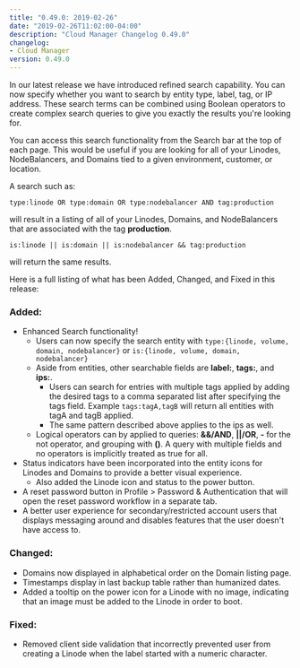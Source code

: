 ```yaml
---
title: "0.49.0: 2019-02-26"
date: "2019-02-26T11:02:00-04:00"
description: "Cloud Manager Changelog 0.49.0"
changelog:
- Cloud Manager
version: 0.49.0
---
```


In our latest release we have introduced refined search capability. You can now specify whether you want to search by entity type, label, tag, or IP address. These search terms can be combined using Boolean operators to create complex search queries to give you exactly the results you're looking for.

You can access this search functionality from the Search bar at the top of each page. This would be useful if you are looking for all of your Linodes, NodeBalancers, and Domains tied to a given environment, customer, or location.

A search such as:

`type:linode OR type:domain OR type:nodebalancer AND tag:production`

will result in a listing of all of your Linodes, Domains, and NodeBalancers that are associated with the tag **production**.

`is:linode || is:domain || is:nodebalancer && tag:production`

will return the same results.

Here is a full listing of what has been Added, Changed, and Fixed in this release:

### Added:
- Enhanced Search functionality!
  - Users can now specify the search entity with `type:{linode, volume, domain, nodebalancer}` or `is:{linode, volume, domain, nodebalancer}`
  - Aside from entities, other searchable fields are **label:**, **tags:**, and **ips:**.
    - Users can search for entries with multiple tags applied by adding the desired tags to a comma separated list after specifying the tags field. Example `tags:tagA,tagB` will return all entities with tagA and tagB applied.
    - The same pattern described above applies to the ips as well.
  - Logical operators can by applied to queries: **&&/AND**, **||/OR**, **-** for the not operator, and grouping with **()**. A query with multiple fields and no operators is implicitly treated as true for all.
- Status indicators have been incorporated into the entity icons for Linodes and Domains to provide a better visual experience.
  - Also added the Linode icon and status to the power button.
- A reset password button in Profile > Password & Authentication that will open the reset password workflow in a separate tab.
- A better user experience for secondary/restricted account users that displays messaging around and disables features that the user doesn't have access to.

### Changed:
- Domains now displayed in alphabetical order on the Domain listing page.
- Timestamps display in last backup table rather than humanized dates.
- Added a tooltip on the power icon for a Linode with no image, indicating that an image must be added to the Linode in order to boot.

### Fixed:
- Removed client side validation that incorrectly prevented user from creating a Linode when the label started with a numeric character.

